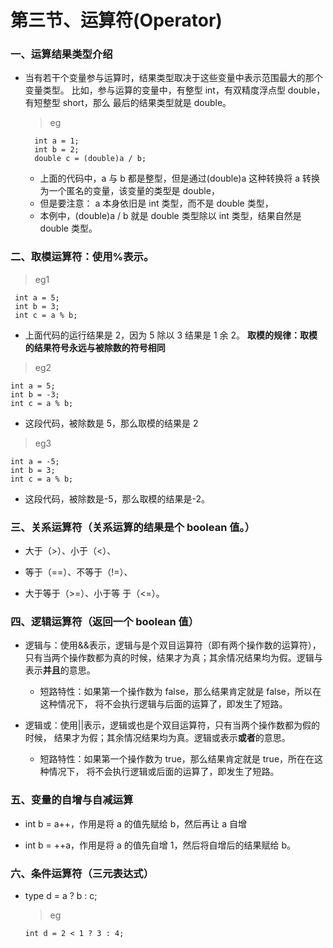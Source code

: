 # 第三节、运算符(Operator)

### 一、运算结果类型介绍

* 当有若干个变量参与运算时，结果类型取决于这些变量中表示范围最大的那个变量类型。 比如，参与运算的变量中，有整型 int，有双精度浮点型 double，有短整型 short，那么 最后的结果类型就是 double。 

  >eg

        int a = 1; 
        int b = 2; 
        double c = (double)a / b;   
    
      
    * 上面的代码中，a 与 b 都是整型，但是通过(double)a 这种转换将 a 转换为一个匿名的变量，该变量的类型是 double，
    * 但是要注意： a 本身依旧是 int 类型，而不是 double 类型， 
    * 本例中，(double)a / b 就是 double 类型除以 int 类型，结果自然是 double 类型。
    
### 二、取模运算符：使用%表示。 

>eg1

     int a = 5;  
     int b = 3; 
     int c = a % b; 
  
*  上面代码的运行结果是 2，因为 5 除以 3 结果是 1 余 2。  **取模的规律：取模的结果符号永远与被除数的符号相同**    
    
>eg2

    int a = 5;  
    int b = -3; 
    int c = a % b; 

* 这段代码，被除数是 5，那么取模的结果是 2

>eg3

    int a = -5;  
    int b = 3; 
    int c = a % b; 

* 这段代码，被除数是-5，那么取模的结果是-2。 

### 三、关系运算符（关系运算的结果是个 boolean 值。）

* 大于（>）、小于（<）、

* 等于（==）、不等于（!=）、

* 大于等于（>=）、小于等 于（<=）。

### 四、逻辑运算符（返回一个 boolean 值）

* 逻辑与：使用&&表示，逻辑与是个双目运算符（即有两个操作数的运算符），只有当两个操作数都为真的时候，结果才为真；其余情况结果均为假。逻辑与表示**并且**的意思。

    * 短路特性：如果第一个操作数为 false，那么结果肯定就是 false，所以在这种情况下， 将不会执行逻辑与后面的运算了，即发生了短路。 

* 逻辑或：使用||表示，逻辑或也是个双目运算符，只有当两个操作数都为假的时候， 结果才为假；其余情况结果均为真。逻辑或表示**或者**的意思。 

    * 短路特性：如果第一个操作数为 true，那么结果肯定就是 true，所在在这种情况下， 将不会执行逻辑或后面的运算了，即发生了短路。 

### 五、变量的自增与自减运算

* int b = a++，作用是将 a 的值先赋给 b，然后再让 a 自增

* int b = ++a，作用是将 a 的值先自增 1，然后将自增后的结果赋给 b。 

### 六、条件运算符（三元表达式）

* type d = a ? b : c; 

    >eg
    
      int d = 2 < 1 ? 3 : 4;     
    
